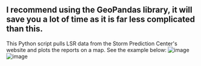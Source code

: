 ## I recommend using the GeoPandas library, it will save you a lot of time as it is far less complicated than this. ##
This Python script pulls LSR data from the Storm Prediction Center's website and plots the reports on a map. See the example below: ![image](https://github.com/anthony-illenden/LSR/assets/130492486/74c9afe2-5dc9-4362-ab27-1a22ece25548) ![image](https://github.com/anthony-illenden/Local-Storm-Reports-and-Warnings/assets/130492486/220f05a3-508f-4c71-b1db-18226e6dd1d7)


